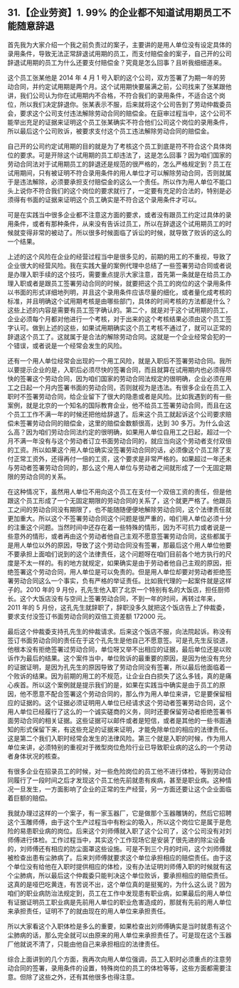## 31.【企业劳资】1. 99% 的企业都不知道试用期员工不能随意辞退
首先我为大家介绍一个我之前负责过的案子，主要讲的是用人单位没有设定具体的录用条件，导致无法正常辞退试用期的员工，而支付赔偿金的案子，自己开的公司辞退试用期的员工为什么还要支付赔偿金？究竟是怎么回事？且听我细细道来。


这个员工张某他是 2014 年 4 月 1 号入职的这个公司，双方签署了为期一年的劳动合同，并约定试用期是两个月。这个试用期快要届满之前，公司找来了张某跟他讲，我们公司认为你在试用期内不合格，不符合我们的录用条件，不适合这个岗位，所以我们决定辞退你。张某表示不服，后来就将这个公司告到了劳动仲裁委员会，要求这个公司支付违法解除劳动合同的赔偿金。在庭审过程当中，这个公司不能举出充足的证据来证明这个员工张某确实不符合他们公司这个岗位的录用条件，所以最后这个公司败诉，被要求支付这个员工违法解除劳动合同的赔偿金。


自己开的公司约定试用期的目的就是为了考核这个员工到底是符不符合这个具体岗位的要求。可是开除这个试用期的员工却违法了，这是怎么回事？因为咱们国家的劳动合同法对于试用期员工的辞退还是规范的很严格的，怎么严格规定到？员工在试用期间，只有被证明不符合录用条件的用人单位才可以解除劳动合同，否则就属于是违法解除，必须要承担支付赔偿金的这么一个责任。所以作为用人单位不能口头上说你不符合我们的这个岗位的要求就行了，一定要有充足的合法的，特别是必须得有书面的证据来证明这个员工确实是不符合这个录用条件才可以。


可是在实践当中很多企业都不注意这方面的要求，或者没有跟员工约定过具体的录用条件，或者有那种条件，从来没有告诉过员工，所以在辞退这个试用期员工的时候就变得非常的被动了。所以很多时候面临了诉讼的时候，就导致了败诉的这么的一个结果。


上述的这个风险在企业的经营过程当中是很多见的，前期的用工的不重视，导致了企业很大的经营风险。我在实践大量的案例代理中总结了一些签署劳动合同或者说是办理入职手续的这个技巧，需要重点提示大家注意，首先第一条就是在给员工办理入职或者是跟员工签署劳动合同的时候，就要把这个员工的岗位的这个录用条件以书面的形式详细地列明，并且这个录用条件应该尽量的细化，或者量化成考核的标准，并且明确这个试用期考核是由哪些部门，具体的时间考核的方法都是什么？这些上述的内容是需要有员工签字确认的。第二个，就是对于这个试用期的员工，企业必须每个月都对他进行一个考核，对于出来的这个考核结果必须由这个员工签字认可。做到上述的这些，如果试用期确实这个员工考核不通过了，就可以正常的辞退这个员工了。这就属于是合法的解除劳动合同。这就是一个企业经常会犯的一个错误，或者说是一个经常会发生的风险。


还有一个用人单位经常会出现的一个用工风险，就是入职后不签署劳动合同。我所以要提示企业的是，入职后必须尽快的签署合同，而且就算在试用期内也必须得尽快的签署这个劳动合同，因为咱们国家的劳动合同法规定的很明确，企业必须在用工之日起一个月内签署书面的劳动合同，否则就视为是违法。有很多企业在员工入职时不签署劳动合同，给企业留下了很大的隐患或者是风险。比如我遇到的有一些案例，就是北京的一个知名的国际教育企业，他不给员工签署劳动合同，而且在这个员工工作不满一年的时候还把他给辞退了。后来这个员工就起诉这个公司要求赔偿未签署劳动合同的赔偿金，这里的赔偿金数额很高，达到 30 多万。为什么会这么高？因为咱们劳动合同法约定的很明确，如果用人单位自用工之日起，超过一个月不满一年没有与这个劳动者订立书面劳动合同的，就应当向这个劳动者支付双倍的工资。所以如果这个用人单位确实没签署劳动合同的话，必须像这个员工除了支付正常工资外，还得再付一倍的工资，这个要求是非常严格的。如果超过一年还未与劳动者签署劳动合同的，那么这个用人单位与劳动者之间就形成了一个无固定期限的劳动合同的关系。


在这种情况下，虽然用人单位不用向这个员工在支付一个双倍工资的责任，但是他跟这个员工形成了一个无固定期限的劳动合同的关系了，这个就更严格了。他跟员工之间的劳动合同没有期限了，也不能随随便便地解除劳动合同，这个法律责任就更加重大。所以这个不签署劳动合同这个问题是很严重的，咱们用人单位必须十分的注重这个问题。当然时间中还存在着一些特殊的情形，因为不可抗力或者说是一些意外的情形，或者再由这个劳动者他自己主观不愿意签署劳动合同，这些都属于是用人单位以外的原因，导致了这个劳动合同没有签署，那最后这个用人单位他要不要承担上面咱们说到的这个法律责任，这个问题呀在咱们目前各个地方执行的尺度是不太一样的。有的地方就规定，如果确实是由于劳动者他自己主观的原因，拒绝签署这个劳动合同，用人单位是可以免责的。但是用人单位却要对劳动者拒绝签署劳动合同这么一个事实，负有严格的举证责任。比如我代理的一起案件就是这样子的。2010 年的 9 月份，孔先生他入职了北京一个特别有名的大饭店，担任厨师长。这个大饭店没有与空间上签署劳动合同，不到一年的时间，再转过年来，2011 年的 5 月份，这孔先生就辞职了，辞职没多久就把这个饭店告上了仲裁委，要求支付没签订书面劳动合同的双倍工资差额 172000 元。


最后这个仲裁委支持孔先生的仲裁请求。后来这个饭店不服，向法院起诉。称没有签订书面劳动合同的责任在于这个孔先生是他自己不愿意签。可是孔先生反驳道，他根本没有拒绝签署过劳动合同，单位呀又举不出相应的证据，最后单位还是以败诉作为最后的结果。这个案件当中，单位败诉的最重要的原因，是因为他没有充分的证据证明，是因为孔先生的原因导致了劳动合同没有签署，所以最后他面临着一个败诉的结果。因为前期的用工的不规范，让企业白白损失了这么多钱，真的是痛心疾首。所以这个案例就是提示我们的是，如果在实践当中确实是由于员工的原因，他不愿意不配合签署这个劳动合同的，那么作为用人单位来讲，它是要保留相应的证据的。这个证据必须证明用人单位已经请求这个劳动者签署劳动合同，这个用人单位已经履行了这么的一个诚实磋商的义务，同时还要保留劳动者拒绝签署书面劳动合同的相关证据。这些证据可以邮件或者是短信，或者是其他的一些书面通知的形式保留下来，有这些充足的证据来证明，才能免除单位的相应的法律责任。这是第二个我们入职时经常会发生的法律风险。第三个就是入职的时候，作为用人单位来讲，必须特别的重视对于微型岗位危险行业已导致职业病的这么的一个劳动者身体状况的核查。


有很多企业在招录员工的时候，对一些危险岗位的员工他不进行体检，等到劳动合同履行了一段时间之后才发现这个员工他先前就患有疾病，甚至是职业病。这种情况一旦发生，一方面影响了企业的正常的生产经营，另一方面还要让这个企业面临着巨额的赔偿。


我就办理过这样的一个案子，有一家玉器厂，它是做那个玉器雕铸的，然后它招聘这个玉雕师傅，由于这个生产过程当中有粉尘的吸入，所以这个岗位它是属于是危险的易患职业病的岗位。后来这个刘师傅就入职了这个公司了，这个公司没有对刘师傅进行体检。工作过程当中，其实这个工作现场它是安装了很先进的除尘设备的，刘师傅还有相应的防尘面罩这些设施。可是不到三个月的时间，这个刘师傅就被检查出患有尘肺病了。后来刘师傅就要求这个单位承担相应的赔偿责任。由于这个单位没有给他在入职时提供相应的体检，没有办法证明刘师傅入职的时候就有这个尘肺病，所以最后这个仲裁委只能判决这个单位败诉，要承担相应的赔偿责任。这真的是哑巴吃黄连，有苦说不出，这个单位真的是挺冤的，为什么这么说？因为咱们的职业病防治法规定到，员工在工作中发现患有职业病，如果最后的用人单位有证据证明员工职业病是先前用人单位的职业危害造成的，那就有先前的用人单位来承担责任，证明不了的就由现在的用人单位来承担责任。


所以大家看这个入职体检是多么的重要，如果检查出刘师傅确实是当时就患有这个尘肺病的话，那么完全就可以由原来的用人单位来承担责任了。可是现在这个玉器厂他就说不清了，只能由他自己来承担相应的法律责任。


综合上面讲到的几个方面，我再次向用人单位强调，员工入职时必须重点的注意劳动合同的签署，录用条件的设置，特殊岗位的员工的体检等等，这些方面都需要注意。但除了这些之外，还有其他很多也得注意。

